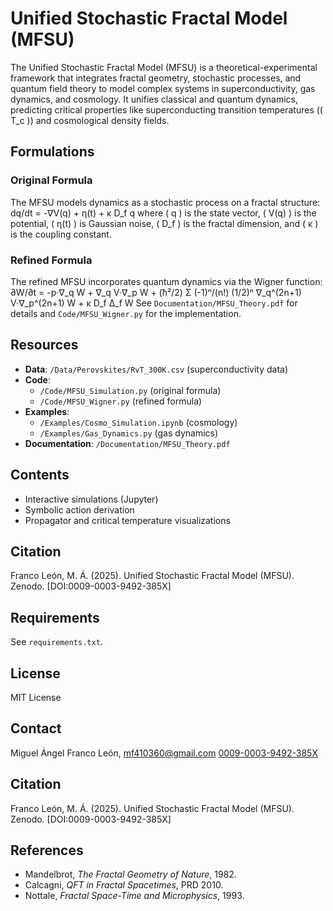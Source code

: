 # Unified Stochastic Fractal Model (MFSU)

The Unified Stochastic Fractal Model (MFSU) is a theoretical-experimental framework that integrates fractal geometry, stochastic processes, and quantum field theory to model complex systems in superconductivity, gas dynamics, and cosmology. It unifies classical and quantum dynamics, predicting critical properties like superconducting transition temperatures (\( T_c \)) and cosmological density fields.

## Formulations
### Original Formula
The MFSU models dynamics as a stochastic process on a fractal structure:
dq/dt = -∇V(q) + η(t) + κ D_f q
where \( q \) is the state vector, \( V(q) \) is the potential, \( η(t) \) is Gaussian noise, \( D_f \) is the fractal dimension, and \( κ \) is the coupling constant.

### Refined Formula
The refined MFSU incorporates quantum dynamics via the Wigner function:
∂W/∂t = -p·∇_q W + ∇_q V·∇_p W + (ħ²/2) Σ (-1)ⁿ/(n!) (1/2)ⁿ ∇_q^(2n+1) V·∇_p^(2n+1) W + κ D_f Δ_f W
See `Documentation/MFSU_Theory.pdf` for details and `Code/MFSU_Wigner.py` for the implementation.

## Resources
- **Data**: `/Data/Perovskites/RvT_300K.csv` (superconductivity data)
- **Code**: 
  - `/Code/MFSU_Simulation.py` (original formula)
  - `/Code/MFSU_Wigner.py` (refined formula)
- **Examples**: 
  - `/Examples/Cosmo_Simulation.ipynb` (cosmology)
  - `/Examples/Gas_Dynamics.py` (gas dynamics)
- **Documentation**: `/Documentation/MFSU_Theory.pdf`
## Contents

- Interactive simulations (Jupyter)
- Symbolic action derivation
- Propagator and critical temperature visualizations

## Citation
Franco León, M. Á. (2025). Unified Stochastic Fractal Model (MFSU). Zenodo. [DOI:0009-0003-9492-385X]


## Requirements

See `requirements.txt`.

## License
MIT License

## Contact
Miguel Ángel Franco León, mf410360@gmail.com [0009-0003-9492-385X](https://orcid.org/0009-0003-9492-385X)

## Citation
Franco León, M. Á. (2025). Unified Stochastic Fractal Model (MFSU). Zenodo. [DOI:0009-0003-9492-385X]

## References

- Mandelbrot, *The Fractal Geometry of Nature*, 1982.
- Calcagni, *QFT in Fractal Spacetimes*, PRD 2010.
- Nottale, *Fractal Space-Time and Microphysics*, 1993.

